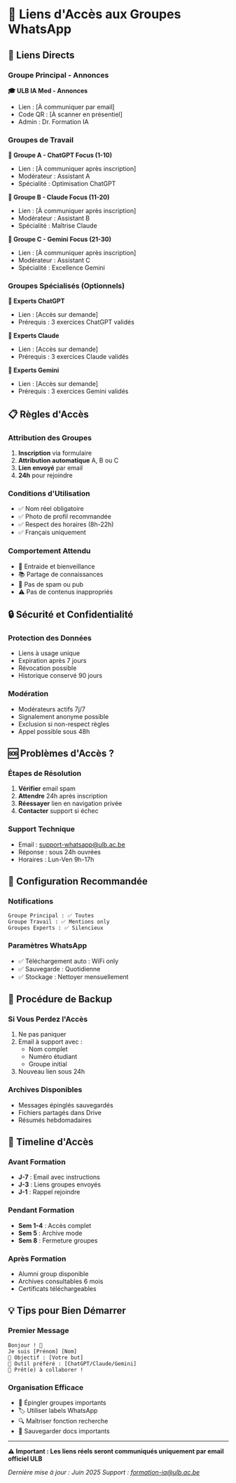 # 📱 Liens d'Accès aux Groupes WhatsApp

## 🔗 Liens Directs

### Groupe Principal - Annonces
**🎓 ULB IA Med - Annonces**
- Lien : [À communiquer par email]
- Code QR : [À scanner en présentiel]
- Admin : Dr. Formation IA

### Groupes de Travail

**👥 Groupe A - ChatGPT Focus (1-10)**
- Lien : [À communiquer après inscription]
- Modérateur : Assistant A
- Spécialité : Optimisation ChatGPT

**👥 Groupe B - Claude Focus (11-20)**
- Lien : [À communiquer après inscription]
- Modérateur : Assistant B
- Spécialité : Maîtrise Claude

**👥 Groupe C - Gemini Focus (21-30)**
- Lien : [À communiquer après inscription]
- Modérateur : Assistant C
- Spécialité : Excellence Gemini

### Groupes Spécialisés (Optionnels)

**🤖 Experts ChatGPT**
- Lien : [Accès sur demande]
- Prérequis : 3 exercices ChatGPT validés

**🧠 Experts Claude**
- Lien : [Accès sur demande]
- Prérequis : 3 exercices Claude validés

**🔮 Experts Gemini**
- Lien : [Accès sur demande]
- Prérequis : 3 exercices Gemini validés

## 📋 Règles d'Accès

### Attribution des Groupes
1. **Inscription** via formulaire
2. **Attribution automatique** A, B ou C
3. **Lien envoyé** par email
4. **24h** pour rejoindre

### Conditions d'Utilisation
- ✅ Nom réel obligatoire
- ✅ Photo de profil recommandée
- ✅ Respect des horaires (8h-22h)
- ✅ Français uniquement

### Comportement Attendu
- 🤝 Entraide et bienveillance
- 📚 Partage de connaissances
- 🚫 Pas de spam ou pub
- ⚠️ Pas de contenus inappropriés

## 🔒 Sécurité et Confidentialité

### Protection des Données
- Liens à usage unique
- Expiration après 7 jours
- Révocation possible
- Historique conservé 90 jours

### Modération
- Modérateurs actifs 7j/7
- Signalement anonyme possible
- Exclusion si non-respect règles
- Appel possible sous 48h

## 🆘 Problèmes d'Accès ?

### Étapes de Résolution
1. **Vérifier** email spam
2. **Attendre** 24h après inscription
3. **Réessayer** lien en navigation privée
4. **Contacter** support si échec

### Support Technique
- Email : support-whatsapp@ulb.ac.be
- Réponse : sous 24h ouvrées
- Horaires : Lun-Ven 9h-17h

## 📱 Configuration Recommandée

### Notifications
```
Groupe Principal : ✅ Toutes
Groupe Travail : ✅ Mentions only
Groupes Experts : ✅ Silencieux
```

### Paramètres WhatsApp
- ✅ Téléchargement auto : WiFi only
- ✅ Sauvegarde : Quotidienne
- ✅ Stockage : Nettoyer mensuellement

## 🔄 Procédure de Backup

### Si Vous Perdez l'Accès
1. Ne pas paniquer
2. Email à support avec :
   - Nom complet
   - Numéro étudiant
   - Groupe initial
3. Nouveau lien sous 24h

### Archives Disponibles
- Messages épinglés sauvegardés
- Fichiers partagés dans Drive
- Résumés hebdomadaires

## 📅 Timeline d'Accès

### Avant Formation
- **J-7** : Email avec instructions
- **J-3** : Liens groupes envoyés
- **J-1** : Rappel rejoindre

### Pendant Formation
- **Sem 1-4** : Accès complet
- **Sem 5** : Archive mode
- **Sem 8** : Fermeture groupes

### Après Formation
- Alumni group disponible
- Archives consultables 6 mois
- Certificats téléchargeables

## 💡 Tips pour Bien Démarrer

### Premier Message
```
Bonjour ! 👋
Je suis [Prénom] [Nom]
🎯 Objectif : [Votre but]
🤖 Outil préféré : [ChatGPT/Claude/Gemini]
💪 Prêt(e) à collaborer !
```

### Organisation Efficace
- 📌 Épingler groupes importants
- 🏷️ Utiliser labels WhatsApp
- 🔍 Maîtriser fonction recherche
- 📎 Sauvegarder docs importants

---

**⚠️ Important : Les liens réels seront communiqués uniquement par email officiel ULB**

*Dernière mise à jour : Juin 2025*
*Support : formation-ia@ulb.ac.be*